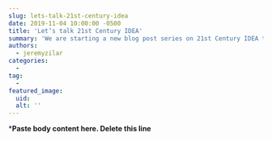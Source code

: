 ```yaml
---
slug: lets-talk-21st-century-idea
date: 2019-11-04 10:00:00 -0500
title: 'Let’s talk 21st Century IDEA'
summary: 'We are starting a new blog post series on 21st Century IDEA that’ll break down one essential topic and point to guidance to start running with it&#46;'
authors: 
  - jeremyzilar
categories: 
  - 
tag: 
  - 
featured_image: 
  uid: 
  alt: ''
---
```



***Paste body content here. Delete this line**
